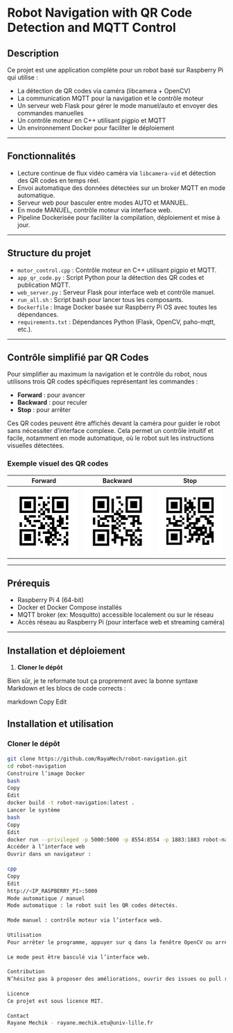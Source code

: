 # Robot Navigation with QR Code Detection and MQTT Control

## Description

Ce projet est une application complète pour un robot basé sur Raspberry Pi qui utilise :

- La détection de QR codes via caméra (libcamera + OpenCV)
- La communication MQTT pour la navigation et le contrôle moteur
- Un serveur web Flask pour gérer le mode manuel/auto et envoyer des commandes manuelles
- Un contrôle moteur en C++ utilisant pigpio et MQTT
- Un environnement Docker pour faciliter le déploiement

---

## Fonctionnalités

- Lecture continue de flux vidéo caméra via `libcamera-vid` et détection des QR codes en temps réel.
- Envoi automatique des données détectées sur un broker MQTT en mode automatique.
- Serveur web pour basculer entre modes AUTO et MANUEL.
- En mode MANUEL, contrôle moteur via interface web.
- Pipeline Dockerisée pour faciliter la compilation, déploiement et mise à jour.

---

## Structure du projet

- `motor_control.cpp` : Contrôle moteur en C++ utilisant pigpio et MQTT.
- `app_qr_code.py` : Script Python pour la détection des QR codes et publication MQTT.
- `web_server.py` : Serveur Flask pour interface web et contrôle manuel.
- `run_all.sh` : Script bash pour lancer tous les composants.
- `Dockerfile` : Image Docker basée sur Raspberry Pi OS avec toutes les dépendances.
- `requirements.txt` : Dépendances Python (Flask, OpenCV, paho-mqtt, etc.).

---

## Contrôle simplifié par QR Codes

Pour simplifier au maximum la navigation et le contrôle du robot, nous utilisons trois QR codes spécifiques représentant les commandes :

- **Forward** : pour avancer
- **Backward** : pour reculer
- **Stop** : pour arrêter

Ces QR codes peuvent être affichés devant la caméra pour guider le robot sans nécessiter d’interface complexe. Cela permet un contrôle intuitif et facile, notamment en mode automatique, où le robot suit les instructions visuelles détectées.

### Exemple visuel des QR codes

| Forward | Backward | Stop |
|---------|----------|------|
| ![Forward QR](images/forward.jpg) | ![Backward QR](images/backward.jpg) | ![Stop QR](images/stop.jpg) |

---

## Prérequis

- Raspberry Pi 4 (64-bit)
- Docker et Docker Compose installés
- MQTT broker (ex: Mosquitto) accessible localement ou sur le réseau
- Accès réseau au Raspberry Pi (pour interface web et streaming caméra)

---

## Installation et déploiement

1. **Cloner le dépôt**

Bien sûr, je te reformate tout ça proprement avec la bonne syntaxe Markdown et les blocs de code corrects :

markdown
Copy
Edit
## Installation et utilisation

### Cloner le dépôt

```bash
git clone https://github.com/RayaMech/robot-navigation.git
cd robot-navigation
Construire l’image Docker
bash
Copy
Edit
docker build -t robot-navigation:latest .
Lancer le système
bash
Copy
Edit
docker run --privileged -p 5000:5000 -p 8554:8554 -p 1883:1883 robot-navigation:latest
Accéder à l’interface web
Ouvrir dans un navigateur :

cpp
Copy
Edit
http://<IP_RASPBERRY_PI>:5000
Mode automatique / manuel
Mode automatique : le robot suit les QR codes détectés.

Mode manuel : contrôle moteur via l’interface web.

Utilisation
Pour arrêter le programme, appuyer sur q dans la fenêtre OpenCV ou arrêter le conteneur Docker.

Le mode peut être basculé via l’interface web.

Contribution
N’hésitez pas à proposer des améliorations, ouvrir des issues ou pull requests.

Licence
Ce projet est sous licence MIT.

Contact
Rayane Mechik - rayane.mechik.etu@univ-lille.fr
